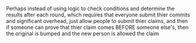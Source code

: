 Perhaps instead of using logic to check conditions and determine the results after each round, which requires that everyone submit thier commits and significant overhead, just allow people to submit thier claims, and then if someone can prove that thier claim comes BEFORE someone else's, then the original is bumped and the new person is allowed the claim

